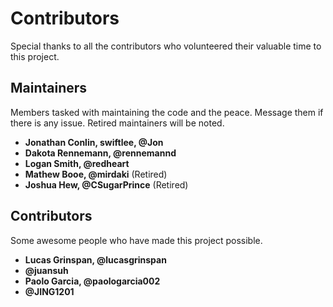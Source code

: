 # Contributors

Special thanks to all the contributors who volunteered their valuable time to this project.

## Maintainers

Members tasked with maintaining the code and the peace. Message them if there is any issue. Retired maintainers will be noted.

- **Jonathan Conlin, swiftlee, @Jon**
- **Dakota Rennemann, @rennemannd**
- **Logan Smith, @redheart**
- **Mathew Booe, @mirdaki** (Retired)
- **Joshua Hew, @CSugarPrince** (Retired)

## Contributors

Some awesome people who have made this project possible.

- **Lucas Grinspan, @lucasgrinspan**
- **@juansuh**
- **Paolo Garcia, @paologarcia002**
- **@JING1201**
